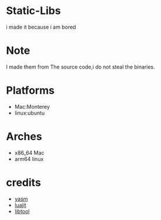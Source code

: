  # Static-Libs
 i made it because i am bored 
 # Note  
 I made them from The source code,i do not steal the binaries.
 # Platforms 
 - Mac:Monterey
 - linux:ubuntu  
 # Arches 
 - x86_64 Mac 
 - arm64 linux
 # credits 
 - [yasm](https://yasm.tortall.net) 
 - [luajit](https://luajit.org) 
 - [libtool](https://www.gnu.org/software/libtool/)
